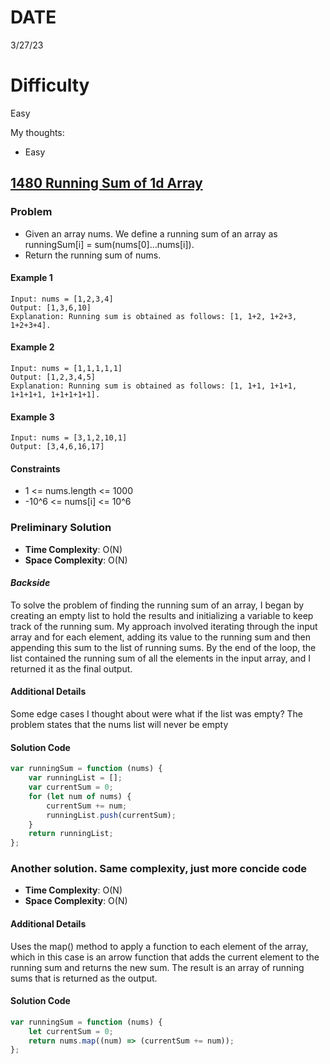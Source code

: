 # DATE

3/27/23

# Difficulty

Easy

My thoughts:

-   Easy

## [1480 Running Sum of 1d Array](https://leetcode.com/problems/running-sum-of-1d-array/?envType=study-plan&id=level-1)

### Problem

-   Given an array nums. We define a running sum of an
    array as runningSum[i] = sum(nums[0]…nums[i]).
-   Return the running sum of nums.

#### Example 1

```
Input: nums = [1,2,3,4]
Output: [1,3,6,10]
Explanation: Running sum is obtained as follows: [1, 1+2, 1+2+3, 1+2+3+4].
```

#### Example 2

```
Input: nums = [1,1,1,1,1]
Output: [1,2,3,4,5]
Explanation: Running sum is obtained as follows: [1, 1+1, 1+1+1, 1+1+1+1, 1+1+1+1+1].
```

#### Example 3

```
Input: nums = [3,1,2,10,1]
Output: [3,4,6,16,17]
```

#### Constraints

-   1 <= nums.length <= 1000
-   -10^6 <= nums[i] <= 10^6

### Preliminary Solution

-   **Time Complexity**: O(N)
-   **Space Complexity**: O(N)

#### _Backside_

To solve the problem of finding the running sum of an array, I began by creating an empty list to hold the results and initializing a variable to keep track of the running sum. My approach involved iterating through the input array and for each element, adding its value to the running sum and then appending this sum to the list of running sums. By the end of the loop, the list contained the running sum of all the elements in the input array, and I returned it as the final output.

#### Additional Details

Some edge cases I thought about were what if the list was empty?
The problem states that the nums list will never be empty

#### Solution Code

```js
var runningSum = function (nums) {
    var runningList = [];
    var currentSum = 0;
    for (let num of nums) {
        currentSum += num;
        runningList.push(currentSum);
    }
    return runningList;
};
```

### Another solution. Same complexity, just more concide code

-   **Time Complexity**: O(N)
-   **Space Complexity**: O(N)

#### Additional Details

Uses the map() method to apply a function to each element of the array, which in this case is an arrow function that adds the current element to the running sum and returns the new sum. The result is an array of running sums that is returned as the output.

#### Solution Code

```js
var runningSum = function (nums) {
    let currentSum = 0;
    return nums.map((num) => (currentSum += num));
};
```
